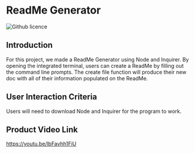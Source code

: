 # ReadMe Generator

![Github licence](http://img.shields.io/badge/license-MIT-blue.svg)


## Introduction

For this project, we made a ReadMe Generator using Node and Inquirer. By opening the integrated terminal, users can create a ReadMe by filling out the command line prompts. The create file function will produce their new doc with all of their information populated on the ReadMe. 

## User Interaction Criteria

Users will need to download Node and Inquirer for the program to work.

## Product Video Link

https://youtu.be/lbFavhh1FiU
